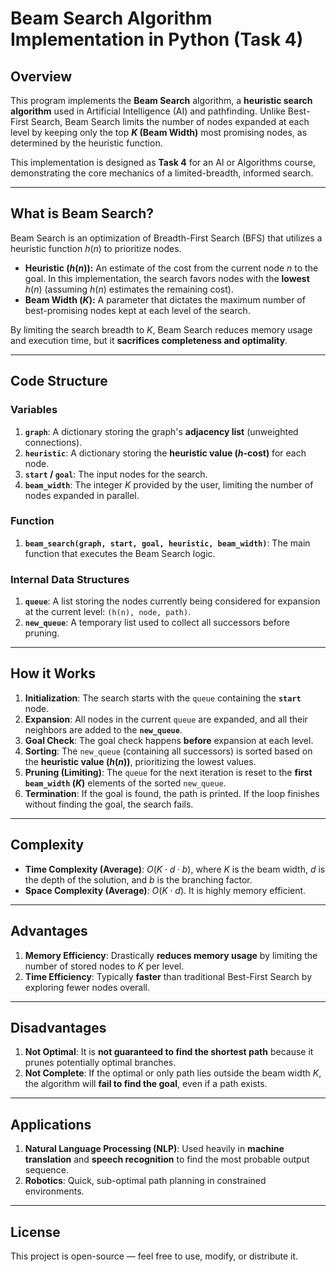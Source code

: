 # Beam Search Algorithm Implementation in Python (Task 4)

## Overview

This program implements the **Beam Search** algorithm, a **heuristic search algorithm** used in Artificial Intelligence (AI) and pathfinding. Unlike Best-First Search, Beam Search limits the number of nodes expanded at each level by keeping only the top **$K$ (Beam Width)** most promising nodes, as determined by the heuristic function.

This implementation is designed as **Task 4** for an AI or Algorithms course, demonstrating the core mechanics of a limited-breadth, informed search.

---

## What is Beam Search?

Beam Search is an optimization of Breadth-First Search (BFS) that utilizes a heuristic function $h(n)$ to prioritize nodes.

* **Heuristic ($h(n)$):** An estimate of the cost from the current node $n$ to the goal. In this implementation, the search favors nodes with the **lowest** $h(n)$ (assuming $h(n)$ estimates the remaining cost).
* **Beam Width ($K$):** A parameter that dictates the maximum number of best-promising nodes kept at each level of the search.

By limiting the search breadth to $K$, Beam Search reduces memory usage and execution time, but it **sacrifices completeness and optimality**.

---

## Code Structure

### Variables

1.  **`graph`**: A dictionary storing the graph's **adjacency list** (unweighted connections).
2.  **`heuristic`**: A dictionary storing the **heuristic value ($h$-cost)** for each node.
3.  **`start` / `goal`**: The input nodes for the search.
4.  **`beam_width`**: The integer $K$ provided by the user, limiting the number of nodes expanded in parallel.

### Function

1.  **`beam_search(graph, start, goal, heuristic, beam_width)`**: The main function that executes the Beam Search logic.

### Internal Data Structures

1.  **`queue`**: A list storing the nodes currently being considered for expansion at the current level: `(h(n), node, path)`.
2.  **`new_queue`**: A temporary list used to collect all successors before pruning.

---

## How it Works

1.  **Initialization**: The search starts with the `queue` containing the **`start`** node.
2.  **Expansion**: All nodes in the current `queue` are expanded, and all their neighbors are added to the **`new_queue`**.
3.  **Goal Check**: The goal check happens **before** expansion at each level.
4.  **Sorting**: The `new_queue` (containing all successors) is sorted based on the **heuristic value ($h(n)$)**, prioritizing the lowest values.
5.  **Pruning (Limiting)**: The `queue` for the next iteration is reset to the **first `beam_width` ($K$)** elements of the sorted `new_queue`.
6.  **Termination**: If the goal is found, the path is printed. If the loop finishes without finding the goal, the search fails.

---

## Complexity

* **Time Complexity (Average)**: $O(K \cdot d \cdot b)$, where $K$ is the beam width, $d$ is the depth of the solution, and $b$ is the branching factor.
* **Space Complexity (Average)**: $O(K \cdot d)$. It is highly memory efficient.

---

## Advantages

1.  **Memory Efficiency**: Drastically **reduces memory usage** by limiting the number of stored nodes to $K$ per level.
2.  **Time Efficiency**: Typically **faster** than traditional Best-First Search by exploring fewer nodes overall.

---

## Disadvantages

1.  **Not Optimal**: It is **not guaranteed to find the shortest path** because it prunes potentially optimal branches.
2.  **Not Complete**: If the optimal or only path lies outside the beam width $K$, the algorithm will **fail to find the goal**, even if a path exists.

---

## Applications

1.  **Natural Language Processing (NLP)**: Used heavily in **machine translation** and **speech recognition** to find the most probable output sequence.
2.  **Robotics**: Quick, sub-optimal path planning in constrained environments.

---

## License

This project is open-source — feel free to use, modify, or distribute it.
